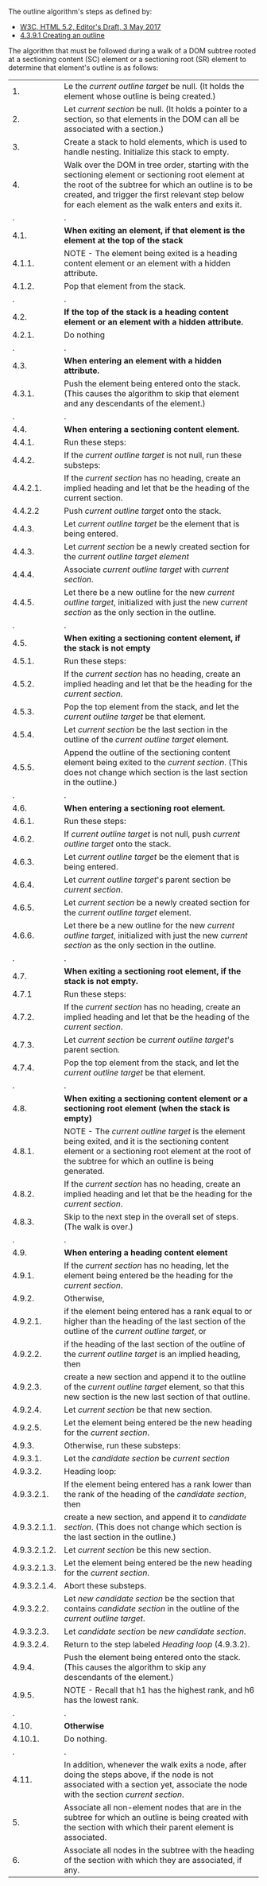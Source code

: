 
The outline algorithm's steps as defined by:

* [W3C, HTML 5.2, Editor's Draft, 3 May 2017](https://w3c.github.io/html)
* [4.3.9.1 Creating an outline](https://w3c.github.io/html/sections.html#creating-an-outline)

The algorithm that must be followed during a walk of a DOM subtree rooted at a
sectioning content (SC) element or a sectioning root (SR) element to determine
that element's outline is as follows:

<table>
  <tr><td>1.</td><td>Le the <i>current outline target</i> be null. (It holds the element whose outline is being created.)</td></tr>
  <tr><td>2.</td><td>Let <i>current section</i> be null. (It holds a pointer to a section, so that elements in the DOM can all be associated with a section.)</td></tr>
  <tr><td>3.</td><td>Create a stack to hold elements, which is used to handle nesting. Initialize this stack to empty.</td></tr>
  <tr><td>4.</td><td>Walk over the DOM in tree order, starting with the sectioning element or sectioning root element at the root of the subtree for which an outline is to be created, and trigger the first relevant step below for each element as the walk enters and exits it.</td></tr>

  <tr><td>.</td><td>.</td></tr>
  <tr><td>4.1.</td><td><b>When exiting an element, if that element is the element at the top of the stack</b></td></tr>
  <tr><td>4.1.1.</td><td>NOTE - The element being exited is a heading content element or an element with a hidden attribute.</td></tr>
  <tr><td>4.1.2.</td><td>Pop that element from the stack.</td></tr>

  <tr><td>.</td><td>.</td></tr>
  <tr><td>4.2.</td><td><b>If the top of the stack is a heading content element or an element with a hidden attribute.</b></td></tr>
  <tr><td>4.2.1.</td><td>Do nothing</td></tr>

  <tr><td>.</td><td>.</td></tr>
  <tr><td>4.3.</td><td><b>When entering an element with a hidden attribute.</b></td></tr>
  <tr><td>4.3.1.</td><td>Push the element being entered onto the stack. (This causes the algorithm to skip that element and any descendants of the element.)</td></tr>

  <tr><td>.</td><td>.</td></tr>
  <tr><td>4.4.</td><td><b>When entering a sectioning content element.</b></td></tr>
  <tr><td>4.4.1.</td><td>Run these steps:</td></tr>
  <tr><td>4.4.2.</td><td>If the <i>current outline target</i> is not null, run these substeps:</td></tr>
  <tr><td>4.4.2.1.</td><td>If the <i>current section</i> has no heading, create an implied heading and let that be the heading of the current section.</td></tr>
  <tr><td>4.4.2.2</td><td>Push <i>current outline target</i> onto the stack.</td></tr>
  <tr><td>4.4.3.</td><td>Let <i>current outline target</i> be the element that is being entered.</td></tr>
  <tr><td>4.4.3.</td><td>Let <i>current section</i> be a newly created section for the <i>current outline target element</i></td></tr>
  <tr><td>4.4.4.</td><td>Associate <i>current outline target</i> with <i>current section</i>.</td></tr>
  <tr><td>4.4.5.</td><td>Let there be a new outline for the new <i>current outline target</i>, initialized with just the new <i>current section</i> as the only section in the outline.</td></tr>

  <tr><td>.</td><td>.</td></tr>
  <tr><td>4.5.</td><td><b>When exiting a sectioning content element, if the stack is not empty</b></td></tr>
  <tr><td>4.5.1.</td><td>Run these steps:</td></tr>
  <tr><td>4.5.2.</td><td>If the <i>current section</i> has no heading, create an implied heading and let that be the heading for the <i>current section<i>.</td></tr>
  <tr><td>4.5.3.</td><td>Pop the top element from the stack, and let the <i>current outline target</i> be that element.</td></tr>
  <tr><td>4.5.4.</td><td>Let <i>current section</i> be the last section in the outline of the <i>current outline target</i> element.</td></tr>
  <tr><td>4.5.5.</td><td>Append the outline of the sectioning content element being exited to the <i>current section</i>. (This does not change which section is the last section in the outline.)</td></tr>

  <tr><td>.</td><td>.</td></tr>
  <tr><td>4.6.</td><td><b>When entering a sectioning root element.</b></td></tr>
  <tr><td>4.6.1.</td><td>Run these steps:</td></tr>
  <tr><td>4.6.2.</td><td>If <i>current outline target</i> is not null, push <i>current outline target</i> onto the stack.</td></tr>
  <tr><td>4.6.3.</td><td>Let <i>current outline target</i> be the element that is being entered.</td></tr>
  <tr><td>4.6.4.</td><td>Let <i>current outline target</i>'s parent section be <i>current section</i>.</td></tr>
  <tr><td>4.6.5.</td><td>Let <i>current section</i> be a newly created section for the <i>current outline target</i> element.</td></tr>
  <tr><td>4.6.6.</td><td>Let there be a new outline for the new <i>current outline target</i>, initialized with just the new <i>current section</i> as the only section in the outline.</td></tr>

  <tr><td>.</td><td>.</td></tr>
  <tr><td>4.7.</td><td><b>When exiting a sectioning root element, if the stack is not empty.</b></td></tr>
  <tr><td>4.7.1</td><td>Run these steps:</td></tr>
  <tr><td>4.7.2.</td><td>If the <i>current section</i> has no heading, create an implied heading and let that be the heading of the <i>current section</i>.</td></tr>
  <tr><td>4.7.3.</td><td>Let <i>current section</i> be <i>current outline target</i>'s parent section.</td></tr>
  <tr><td>4.7.4.</td><td>Pop the top element from the stack, and let the <i>current outline target</i> be that element.</td></tr>

  <tr><td>.</td><td>.</td></tr>
  <tr><td>4.8.</td><td><b>When exiting a sectioning content element or a sectioning root element (when the stack is empty)</b></td></tr>
  <tr><td>4.8.1.</td><td>NOTE - The <i>current outline target</i> is the element being exited, and it is the sectioning content element or a sectioning root element at the root of the subtree for which an outline is being generated.</td></tr>
  <tr><td>4.8.2.</td><td>If the <i>current section</i> has no heading, create an implied heading and let that be the heading for the <i>current section</i>.</td></tr>
  <tr><td>4.8.3.</td><td>Skip to the next step in the overall set of steps. (The walk is over.)</td></tr>

  <tr><td>.</td><td>.</td></tr>
  <tr><td>4.9.</td><td><b>When entering a heading content element</b></td></tr>
  <tr><td>4.9.1.</td><td>If the <i>current section</i> has no heading, let the element being entered be the heading for the <i>current section</i>.</td></tr>
  <tr><td>4.9.2.</td><td>Otherwise,</td></tr>
  <tr><td>4.9.2.1.</td><td>if the element being entered has a rank equal to or higher than the heading of the last section of the outline of the <i>current outline target</i>, or</td></tr>
  <tr><td>4.9.2.2.</td><td>if the heading of the last section of the outline of the <i>current outline target</i> is an implied heading, then</td></tr>
  <tr><td>4.9.2.3.</td><td>create a new section and append it to the outline of the <i>current outline target</i> element, so that this new section is the new last section of that outline.</td></tr>
  <tr><td>4.9.2.4.</td><td>Let <i>current section</i> be that new section.</td></tr>
  <tr><td>4.9.2.5.</td><td>Let the element being entered be the new heading for the <i>current section</i>.</td></tr>
  <tr><td>4.9.3.</td><td>Otherwise, run these substeps:</td></tr>
  <tr><td>4.9.3.1.</td><td>Let the <i>candidate section</i> be <i>current section</i></td></tr>
  <tr><td>4.9.3.2.</td><td>Heading loop:</td></tr>
  <tr><td>4.9.3.2.1.</td><td>If the element being entered has a rank lower than the rank of the heading of the <i>candidate section</i>, then</td></tr>
  <tr><td>4.9.3.2.1.1.</td><td>create a new section, and append it to <i>candidate section</i>. (This does not change which section is the last section in the outline.)</td></tr>
  <tr><td>4.9.3.2.1.2.</td><td>Let <i>current section</i> be this new section.</td></tr>
  <tr><td>4.9.3.2.1.3.</td><td>Let the element being entered be the new heading for the <i>current section</i>.</td></tr>
  <tr><td>4.9.3.2.1.4.</td><td>Abort these substeps.</td></tr>
  <tr><td>4.9.3.2.2.</td><td>Let <i>new candidate section</i> be the section that contains <i>candidate section</i> in the outline of the <i>current outline target</i>.</td></tr>
  <tr><td>4.9.3.2.3.</td><td>Let <i>candidate section</i> be <i>new candidate section</i>.</td></tr>
  <tr><td>4.9.3.2.4.</td><td>Return to the step labeled <i>Heading loop</i> (4.9.3.2).</td></tr>
  <tr><td>4.9.4.</td><td>Push the element being entered onto the stack. (This causes the algorithm to skip any descendants of the element.)</td></tr>
  <tr><td>4.9.5.</td><td>NOTE - Recall that h1 has the highest rank, and h6 has the lowest rank.</td></tr>

  <tr><td>.</td><td>.</td></tr>
  <tr><td>4.10.</td><td><b>Otherwise</b></td></tr>
  <tr><td>4.10.1.</td><td>Do nothing.</td></tr>

  <tr><td>.</td><td>.</td></tr>
  <tr><td>4.11.</td><td>In addition, whenever the walk exits a node, after doing the steps above, if the node is not associated with a section yet, associate the node with the section <i>current section</i>.</td></tr>
  <tr><td>5.</td><td>Associate all non-element nodes that are in the subtree for which an outline is being created with the section with which their parent element is associated.</td></tr>
  <tr><td>6.</td><td>Associate all nodes in the subtree with the heading of the section with which they are associated, if any.</td></tr>
</table>
